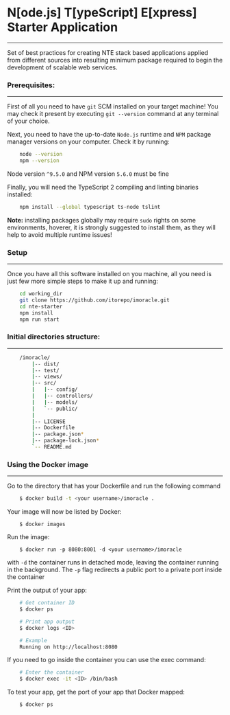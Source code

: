 # N[ode.js] T[ypeScript] E[xpress] Starter Application
----

Set of best practices for creating NTE stack based applications applied from different sources into resulting minimum package required to begin the development of scalable web services.

### Prerequisites:
----

First of all you need to have `git` SCM installed on your target machine!
You may check it present by executing `git --version` command at any terminal of your choice.

Next, you need to have the up-to-date `Node.js` runtime and `NPM` package manager versions on your computer. 
Check it by running:
````bash
	node --version
	npm --version
````
Node version `^9.5.0` and NPM version `5.6.0` must be fine


Finally, you will need the TypeScript 2 compiling and linting binaries installed:
````bash
	npm install --global typescript ts-node tslint
````

**Note:** installing packages globally may require `sudo` rights on some environments, hoverer,
it is strongly suggested to install them, as they will help to avoid multiple runtime issues!

### Setup
----

Once you have all this software installed on you machine, all you need is just few more simple steps
to make it up and running:
````bash
	cd working_dir
	git clone https://github.com/itorepo/imoracle.git
	cd nte-starter
	npm install
	npm run start
````

### Initial directories structure:
----

````bash
	/imoracle/
		|-- dist/
		|-- test/
		|-- views/
		|-- src/
		|	|-- config/
		|	|-- controllers/
		|	|-- models/
		|	`-- public/
		|
		|-- LICENSE
		|-- Dockerfile
		|-- package.json*
		|-- package-lock.json*
		`-- README.md
````


### Using the Docker image
----

Go to the directory that has your Dockerfile and run the following command
````bash
	$ docker build -t <your username>/imoracle .
````

Your image will now be listed by Docker:
````
	$ docker images
````

Run the image:
````
	$ docker run -p 8080:8001 -d <your username>/imoracle
````
with `-d` the container runs in detached mode, leaving the container running in the background.
The `-p` flag redirects a public port to a private port inside the container

Print the output of your app:
````bash
	# Get container ID
	$ docker ps

	# Print app output
	$ docker logs <ID> 

	# Example
	Running on http://localhost:8080
````

If you need to go inside the container you can use the exec command:
````bash
	# Enter the container
	$ docker exec -it <ID> /bin/bash
````

To test your app, get the port of your app that Docker mapped:
````bash
	$ docker ps
````


